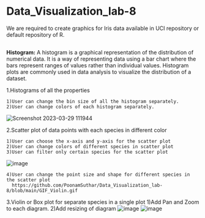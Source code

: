 # Data_Visualization_lab-8
We are required to create graphics for Iris data available in UCI repository or default repository of R.
##
**Histogram:**
A histogram is a graphical representation of the distribution of numerical data. It is a way of representing data using a bar chart where the bars represent ranges of values rather than individual values. Histogram plots are commonly used in data analysis to visualize the distribution of a dataset.

1.Histograms of all the properties

    1)User can change the bin size of all the histogram separately. 
    2)User can change colors of each histogram separately.  
![Screenshot 2023-03-29 111944](https://user-images.githubusercontent.com/118159315/228438624-bd333a73-73fd-494f-b1b7-755c05f9ee5c.png)


2.Scatter plot of data points with each species in different color

    1)User can choose the x-axis and y-axis for the scatter plot
    2)User can change colors of different species in scatter plot
    3)User can filter only certain species for the scatter plot
![image](https://user-images.githubusercontent.com/118159315/228453785-702082b2-d531-4158-884d-2fd8772c0bc7.png)

    4)User can change the point size and shape for different species in the scatter plot
      https://github.com/PoonamSuthar/Data_Visualization_lab-8/blob/main/GIF_Violin.gif


3.Violin or Box plot for separate species in a single plot
    1)Add Pan and Zoom to each diagram.
    2)Add resizing of diagram
![image](https://user-images.githubusercontent.com/118159315/228458514-03c0ffac-296c-47b7-bb9d-6830cb4251a2.png)
![image](https://user-images.githubusercontent.com/118159315/228462521-7036aa7d-315e-4936-a23f-58a7f3ee1c24.png)
